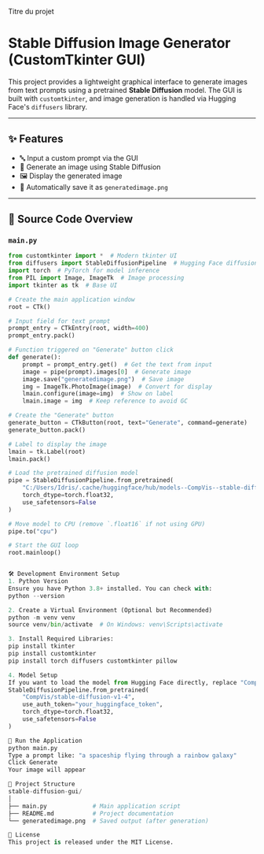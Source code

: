 Titre du projet
# Stable Diffusion Image Generator (CustomTkinter GUI)

This project provides a lightweight graphical interface to generate images from text prompts using a pretrained **Stable Diffusion** model. The GUI is built with `customtkinter`, and image generation is handled via Hugging Face's `diffusers` library.

---

## ✨ Features

- 🔤 Input a custom prompt via the GUI
- 🎨 Generate an image using Stable Diffusion
- 🖼️ Display the generated image
- 💾 Automatically save it as `generatedimage.png`

---

## 🧠 Source Code Overview

### `main.py`

```python
from customtkinter import *  # Modern tkinter UI
from diffusers import StableDiffusionPipeline  # Hugging Face diffusion model
import torch  # PyTorch for model inference
from PIL import Image, ImageTk  # Image processing
import tkinter as tk  # Base UI

# Create the main application window
root = CTk()

# Input field for text prompt
prompt_entry = CTkEntry(root, width=400)
prompt_entry.pack()

# Function triggered on "Generate" button click
def generate():
    prompt = prompt_entry.get()  # Get the text from input
    image = pipe(prompt).images[0]  # Generate image
    image.save("generatedimage.png")  # Save image
    img = ImageTk.PhotoImage(image)  # Convert for display
    lmain.configure(image=img)  # Show on label
    lmain.image = img  # Keep reference to avoid GC

# Create the "Generate" button
generate_button = CTkButton(root, text="Generate", command=generate)
generate_button.pack()

# Label to display the image
lmain = tk.Label(root)
lmain.pack()

# Load the pretrained diffusion model
pipe = StableDiffusionPipeline.from_pretrained(
    "C:/Users/Idris/.cache/huggingface/hub/models--CompVis--stable-diffusion-v1-4/snapshots/2880f2ca379f41b0226444936bb7a6766a227587",  
    torch_dtype=torch.float32,
    use_safetensors=False
)

# Move model to CPU (remove `.float16` if not using GPU)
pipe.to("cpu")

# Start the GUI loop
root.mainloop()


🛠️ Development Environment Setup
1. Python Version
Ensure you have Python 3.8+ installed. You can check with:
python --version

2. Create a Virtual Environment (Optional but Recommended)
python -m venv venv
source venv/bin/activate  # On Windows: venv\Scripts\activate

3. Install Required Libraries:
pip install tkinter
pip install customtkinter
pip install torch diffusers customtkinter pillow

4. Model Setup
If you want to load the model from Hugging Face directly, replace "CompVis/stable-diffusion-v1-4" with the local path:
StableDiffusionPipeline.from_pretrained(
    "CompVis/stable-diffusion-v1-4",
    use_auth_token="your_huggingface_token",
    torch_dtype=torch.float32,
    use_safetensors=False
)

🚀 Run the Application
python main.py
Type a prompt like: "a spaceship flying through a rainbow galaxy"
Click Generate
Your image will appear

📂 Project Structure
stable-diffusion-gui/
│
├── main.py             # Main application script
├── README.md           # Project documentation
└── generatedimage.png  # Saved output (after generation)

📃 License
This project is released under the MIT License.

